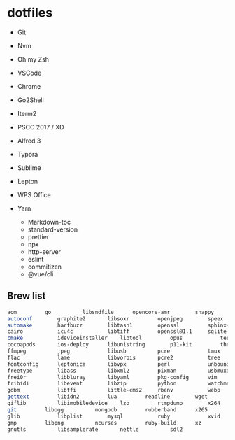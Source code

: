 # dotfiles

- Git
- Nvm
- Oh my Zsh
- VSCode
- Chrome
- Go2Shell
- Iterm2
- PSCC 2017 / XD
- Alfred 3
- Typora
- Sublime
- Lepton
- WPS Office

- Yarn
  - Markdown-toc
  - standard-version
  - prettier
  - npx
  - http-server
  - eslint
  - commitizen
  - @vue/cli



## Brew list

``` bash
aom			go			libsndfile		opencore-amr		snappy
autoconf		graphite2		libsoxr			openjpeg		speex
automake		harfbuzz		libtasn1		openssl			sphinx-doc
cairo			icu4c			libtiff			openssl@1.1		sqlite
cmake			ideviceinstaller	libtool			opus			tesseract
cocoapods		ios-deploy		libunistring		p11-kit			theora
ffmpeg			jpeg			libusb			pcre			tmux
flac			lame			libvorbis		pcre2			tree
fontconfig		leptonica		libvpx			perl			unbound
freetype		libass			libxml2			pixman			usbmuxd
frei0r			libbluray		libyaml			pkg-config		vim
fribidi			libevent		libzip			python			watchman
gdbm			libffi			little-cms2		rbenv			webp
gettext			libidn2			lua			readline		wget
giflib			libimobiledevice	lzo			rtmpdump		x264
git			libogg			mongodb			rubberband		x265
glib			libplist		mysql			ruby			xvid
gmp			libpng			ncurses			ruby-build		xz
gnutls			libsamplerate		nettle			sdl2
```

